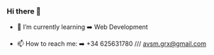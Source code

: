 ### Hi there 👋

<!--
**aurelioVSM/aurelioVSM** is a ✨ _special_ ✨ repository because its `README.md` (this file) appears on your GitHub profile.

Here are some ideas to get you started:

- 🔭 I’m currently working on          ➡️
-->
- 🌱 I’m currently learning            ➡️ Web Development
<!--
- 👯 I’m looking to collaborate on     ➡️
- 🤔 I’m looking for help with         ➡️
- 💬 Ask me about                      ➡️
-->
- 📫 How to reach me:                  ➡️ +34 625631780 /// avsm.grx@gmail.com
<!--
- 😄 Pronouns:                         ➡️
- ⚡ Fun fact:                         ➡️ 
-->
